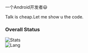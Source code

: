 一个Android开发者😃

Talk is cheap.Let me show u the code.

### Overall Status
![Stats](https://github-readme-stats.vercel.app/api?username=dudu-Dev0&show_icons=true&icon_color=990000&title_color=990000)    
![Lang](https://github-readme-stats.vercel.app/api/top-langs/?username=dudu-Dev0&layout=compact&title_color=990000&hide=javascript,html,css)   

